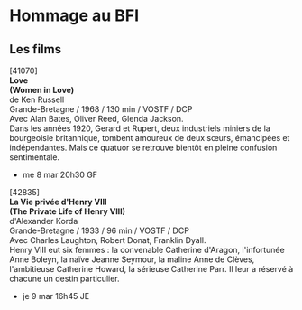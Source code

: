 # Hommage au BFI

## Les films

[41070]  
**Love**  
**(Women in Love)**  
de Ken Russell  
Grande-Bretagne / 1968 / 130 min / VOSTF / DCP  
Avec Alan Bates, Oliver Reed, Glenda Jackson.  
Dans les années 1920, Gerard et Rupert, deux industriels miniers de la bourgeoisie britannique, tombent amoureux de deux sœurs, émancipées et indépendantes. Mais ce quatuor se retrouve bientôt en pleine confusion sentimentale.

- me 8 mar 20h30 GF

[42835]  
**La Vie privée d'Henry VIII**  
**(The Private Life of Henry VIII)**  
d'Alexander Korda  
Grande-Bretagne / 1933 / 96 min / VOSTF / DCP  
Avec Charles Laughton, Robert Donat, Franklin Dyall.  
Henry VIII eut six femmes : la convenable Catherine d'Aragon, l'infortunée Anne Boleyn, la naïve Jeanne Seymour, la maline Anne de Clèves, l'ambitieuse Catherine Howard, la sérieuse Catherine Parr. Il leur a réservé à chacune un destin particulier.

- je 9 mar 16h45 JE

